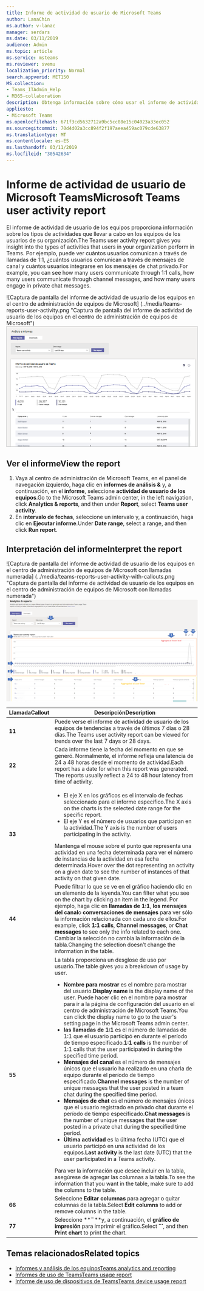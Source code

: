 ```yaml
---
title: Informe de actividad de usuario de Microsoft Teams
author: LanaChin
ms.author: v-lanac
manager: serdars
ms.date: 03/11/2019
audience: Admin
ms.topic: article
ms.service: msteams
ms.reviewer: svemu
localization_priority: Normal
search.appverid: MET150
MS.collection:
- Teams_ITAdmin_Help
- M365-collaboration
description: Obtenga información sobre cómo usar el informe de actividad de usuario de los equipos en el centro de administración de Microsoft Teams para ver cómo usa los equipos de los usuarios de su organización.
appliesto:
- Microsoft Teams
ms.openlocfilehash: 671f3cd5632712a9bc5cc08e15c04023a33ec052
ms.sourcegitcommit: 70d4d02a3cc894f2f197aeea459ac079cde63877
ms.translationtype: MT
ms.contentlocale: es-ES
ms.lasthandoff: 03/11/2019
ms.locfileid: "30542634"
---
```

# <a name="microsoft-teams-user-activity-report"></a><span data-ttu-id="8ce18-103">Informe de actividad de usuario de Microsoft Teams</span><span class="sxs-lookup"><span data-stu-id="8ce18-103">Microsoft Teams user activity report</span></span>

<span data-ttu-id="8ce18-104">El informe de actividad de usuario de los equipos proporciona información sobre los tipos de actividades que llevar a cabo en los equipos de los usuarios de su organización.</span><span class="sxs-lookup"><span data-stu-id="8ce18-104">The Teams user activity report gives you insight into the types of activities that users in your organization perform in Teams.</span></span> <span data-ttu-id="8ce18-105">Por ejemplo, puede ver cuántos usuarios comunican a través de llamadas de 1:1, ¿cuántos usuarios comunican a través de mensajes de canal y cuántos usuarios integrarse en los mensajes de chat privado.</span><span class="sxs-lookup"><span data-stu-id="8ce18-105">For example, you can see how many users communicate through 1:1 calls, how many users communicate through channel messages, and how many users engage in private chat messages.</span></span>

<span data-ttu-id="8ce18-106">![Captura de pantalla del informe de actividad de usuario de los equipos en el centro de administración de equipos de Microsoft] (../media/teams-reports-user-activity.png "Captura de pantalla del informe de actividad de usuario de los equipos en el centro de administración de equipos de Microsoft")</span><span class="sxs-lookup"><span data-stu-id="8ce18-106">![Screen shot of the Teams user activity report in the Microsoft Teams admin center](../media/teams-reports-user-activity.png "Screen shot of the Teams user activity report in the Microsoft Teams admin center")</span></span>

## <a name="view-the-report"></a><span data-ttu-id="8ce18-107">Ver el informe</span><span class="sxs-lookup"><span data-stu-id="8ce18-107">View the report</span></span>

1. <span data-ttu-id="8ce18-108">Vaya al centro de administración de Microsoft Teams, en el panel de navegación izquierdo, haga clic en **informes de análisis &** y, a continuación, en el **informe**, seleccione **actividad de usuario de los equipos**.</span><span class="sxs-lookup"><span data-stu-id="8ce18-108">Go to the Microsoft Teams admin center, in the left navigation, click **Analytics & reports**, and then under **Report**, select **Teams user activity**.</span></span> 
2. <span data-ttu-id="8ce18-109">En **intervalo de fechas**, seleccione un intervalo y, a continuación, haga clic en **Ejecutar informe**.</span><span class="sxs-lookup"><span data-stu-id="8ce18-109">Under **Date range**, select a range, and then click **Run report**.</span></span> 

## <a name="interpret-the-report"></a><span data-ttu-id="8ce18-110">Interpretación del informe</span><span class="sxs-lookup"><span data-stu-id="8ce18-110">Interpret the report</span></span>

<span data-ttu-id="8ce18-111">![Captura de pantalla del informe de actividad de usuario de los equipos en el centro de administración de equipos de Microsoft con llamadas numerada] (../media/teams-reports-user-activity-with-callouts.png "Captura de pantalla del informe de actividad de usuario de los equipos en el centro de administración de equipos de Microsoft con llamadas numerada")</span><span class="sxs-lookup"><span data-stu-id="8ce18-111">![Screenshot of the Teams user activity report in the Microsoft Teams admin center with numbered callouts](../media/teams-reports-user-activity-with-callouts.png "Screenshot of the Teams user activity report in the Microsoft Teams admin center with numbered callouts")</span></span>

|<span data-ttu-id="8ce18-112">Llamada</span><span class="sxs-lookup"><span data-stu-id="8ce18-112">Callout</span></span> |<span data-ttu-id="8ce18-113">Descripción</span><span class="sxs-lookup"><span data-stu-id="8ce18-113">Description</span></span>  |
|--------|-------------|
|<span data-ttu-id="8ce18-114">**1**</span><span class="sxs-lookup"><span data-stu-id="8ce18-114">**1**</span></span>   |<span data-ttu-id="8ce18-115">Puede verse el informe de actividad de usuario de los equipos de tendencias a través de últimos 7 días o 28 días.</span><span class="sxs-lookup"><span data-stu-id="8ce18-115">The Teams user activity report can be viewed for trends over the last 7 days or 28 days.</span></span> |
|<span data-ttu-id="8ce18-116">**2**</span><span class="sxs-lookup"><span data-stu-id="8ce18-116">**2**</span></span>   |<span data-ttu-id="8ce18-p102">Cada informe tiene la fecha del momento en que se generó. Normalmente, el informe refleja una latencia de 24 a 48 horas desde el momento de actividad.</span><span class="sxs-lookup"><span data-stu-id="8ce18-p102">Each report has a date for when this report was generated. The reports usually reflect a 24 to 48 hour latency from time of activity.</span></span> |
|<span data-ttu-id="8ce18-119">**3**</span><span class="sxs-lookup"><span data-stu-id="8ce18-119">**3**</span></span>   |<ul><li><span data-ttu-id="8ce18-120">El eje X en los gráficos es el intervalo de fechas seleccionado para el informe específico.</span><span class="sxs-lookup"><span data-stu-id="8ce18-120">The X axis on the charts is the selected date range for the specific report.</span></span> </li><li><span data-ttu-id="8ce18-121">El eje Y es el número de usuarios que participan en la actividad.</span><span class="sxs-lookup"><span data-stu-id="8ce18-121">The Y axis is the number of users participating in the activity.</span></span></li></ul><span data-ttu-id="8ce18-122">Mantenga el mouse sobre el punto que representa una actividad en una fecha determinada para ver el número de instancias de la actividad en esa fecha determinada.</span><span class="sxs-lookup"><span data-stu-id="8ce18-122">Hover over the dot representing an activity on a given date to see the number of instances of that activity on that given date.</span></span> |
|<span data-ttu-id="8ce18-123">**4**</span><span class="sxs-lookup"><span data-stu-id="8ce18-123">**4**</span></span>   |<span data-ttu-id="8ce18-124">Puede filtrar lo que se ve en el gráfico haciendo clic en un elemento de la leyenda.</span><span class="sxs-lookup"><span data-stu-id="8ce18-124">You can filter what you see on the chart by clicking an item in the legend.</span></span> <span data-ttu-id="8ce18-125">Por ejemplo, haga clic en **llamadas de 1:1**, **los mensajes del canal**o **conversaciones de mensajes** para ver sólo la información relacionada con cada uno de ellos.</span><span class="sxs-lookup"><span data-stu-id="8ce18-125">For example, click **1:1 calls**, **Channel messages**, or **Chat messages** to see only the info related to each one.</span></span> <span data-ttu-id="8ce18-126">Cambiar la selección no cambia la información de la tabla.</span><span class="sxs-lookup"><span data-stu-id="8ce18-126">Changing the selection doesn’t change the information in the table.</span></span> |
|<span data-ttu-id="8ce18-127">**5**</span><span class="sxs-lookup"><span data-stu-id="8ce18-127">**5**</span></span>   |<span data-ttu-id="8ce18-128">La tabla proporciona un desglose de uso por usuario.</span><span class="sxs-lookup"><span data-stu-id="8ce18-128">The table gives you a breakdown of usage by user.</span></span>   <ul><li><span data-ttu-id="8ce18-129">**Nombre para mostrar** es el nombre para mostrar del usuario.</span><span class="sxs-lookup"><span data-stu-id="8ce18-129">**Display name** is the display name of the user.</span></span> <span data-ttu-id="8ce18-130">Puede hacer clic en el nombre para mostrar para ir a la página de configuración del usuario en el centro de administración de Microsoft Teams.</span><span class="sxs-lookup"><span data-stu-id="8ce18-130">You can click the display name to go to the user's setting page in the Microsoft Teams admin center.</span></span></li><li><span data-ttu-id="8ce18-131">**las llamadas de 1:1** es el número de llamadas de 1:1 que el usuario participó en durante el período de tiempo especificado.</span><span class="sxs-lookup"><span data-stu-id="8ce18-131">**1:1 calls** is the number of 1:1 calls that the user participated in during the specified time period.</span></span></li><li><span data-ttu-id="8ce18-132">**Mensajes del canal** es el número de mensajes únicos que el usuario ha realizado en una charla de equipo durante el período de tiempo especificado.</span><span class="sxs-lookup"><span data-stu-id="8ce18-132">**Channel messages** is the number of unique messages that the user posted in a team chat during the specified time period.</span></span></li> <li><span data-ttu-id="8ce18-133">**Mensajes de chat** es el número de mensajes únicos que el usuario registrado en privado chat durante el período de tiempo especificado.</span><span class="sxs-lookup"><span data-stu-id="8ce18-133">**Chat messages** is the number of unique messages that the user posted in a private chat during the specified time period.</span></span></li>  <li><span data-ttu-id="8ce18-134">**Última actividad** es la última fecha (UTC) que el usuario participó en una actividad de los equipos.</span><span class="sxs-lookup"><span data-stu-id="8ce18-134">**Last activity** is the last date (UTC) that the user participated in a Teams activity.</span></span></li> </ul><span data-ttu-id="8ce18-135">Para ver la información que desee incluir en la tabla, asegúrese de agregar las columnas a la tabla.</span><span class="sxs-lookup"><span data-stu-id="8ce18-135">To see the information that you want in the table, make sure to add the columns to the table.</span></span>
|<span data-ttu-id="8ce18-136">**6**</span><span class="sxs-lookup"><span data-stu-id="8ce18-136">**6**</span></span>   |<span data-ttu-id="8ce18-137">Seleccione **Editar columnas** para agregar o quitar columnas de la tabla.</span><span class="sxs-lookup"><span data-stu-id="8ce18-137">Select **Edit columns** to add or remove columns in the table.</span></span> |
|<span data-ttu-id="8ce18-138">**7**</span><span class="sxs-lookup"><span data-stu-id="8ce18-138">**7**</span></span>   |<span data-ttu-id="8ce18-139">Seleccione **˙˙˙**y, a continuación, el **gráfico de impresión** para imprimir el gráfico.</span><span class="sxs-lookup"><span data-stu-id="8ce18-139">Select **˙˙˙**, and then **Print chart** to print the chart.</span></span> |

## <a name="related-topics"></a><span data-ttu-id="8ce18-140">Temas relacionados</span><span class="sxs-lookup"><span data-stu-id="8ce18-140">Related topics</span></span>
- [<span data-ttu-id="8ce18-141">Informes y análisis de los equipos</span><span class="sxs-lookup"><span data-stu-id="8ce18-141">Teams analytics and reporting</span></span>](teams-reporting-reference.md)
- [<span data-ttu-id="8ce18-142">Informes de uso de Teams</span><span class="sxs-lookup"><span data-stu-id="8ce18-142">Teams usage report</span></span>](teams-usage-report.md)
- [<span data-ttu-id="8ce18-143">Informe de uso de dispositivos de Teams</span><span class="sxs-lookup"><span data-stu-id="8ce18-143">Teams device usage report</span></span>](device-usage-report.md)